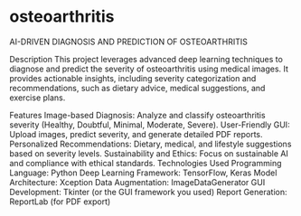 # osteoarthritis
AI-DRIVEN DIAGNOSIS AND PREDICTION OF OSTEOARTHRITIS


Description
This project leverages advanced deep learning techniques to diagnose and predict the severity of osteoarthritis using medical images. It provides actionable insights, including severity categorization and recommendations, such as dietary advice, medical suggestions, and exercise plans.

Features
Image-based Diagnosis: Analyze and classify osteoarthritis severity (Healthy, Doubtful, Minimal, Moderate, Severe).
User-Friendly GUI: Upload images, predict severity, and generate detailed PDF reports.
Personalized Recommendations: Dietary, medical, and lifestyle suggestions based on severity levels.
Sustainability and Ethics: Focus on sustainable AI and compliance with ethical standards.
Technologies Used
Programming Language: Python
Deep Learning Framework: TensorFlow, Keras
Model Architecture: Xception
Data Augmentation: ImageDataGenerator
GUI Development: Tkinter (or the GUI framework you used)
Report Generation: ReportLab (for PDF export)
